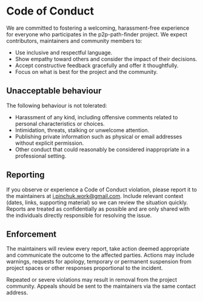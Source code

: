 # Code of Conduct

We are committed to fostering a welcoming, harassment-free experience for everyone who
participates in the p2p-path-finder project. We expect contributors, maintainers and
community members to:

- Use inclusive and respectful language.
- Show empathy toward others and consider the impact of their decisions.
- Accept constructive feedback gracefully and offer it thoughtfully.
- Focus on what is best for the project and the community.

## Unacceptable behaviour

The following behaviour is not tolerated:

- Harassment of any kind, including offensive comments related to personal
  characteristics or choices.
- Intimidation, threats, stalking or unwelcome attention.
- Publishing private information such as physical or email addresses without
  explicit permission.
- Other conduct that could reasonably be considered inappropriate in a
  professional setting.

## Reporting

If you observe or experience a Code of Conduct violation, please report it to the
maintainers at [i.pinchuk.work@gmail.com](mailto:i.pinchuk.work@gmail.com). Include relevant
context (dates, links, supporting material) so we can review the situation quickly.
Reports are treated as confidentially as possible and are only shared with the
individuals directly responsible for resolving the issue.

## Enforcement

The maintainers will review every report, take action deemed appropriate and communicate
the outcome to the affected parties. Actions may include warnings, requests for apology,
temporary or permanent suspension from project spaces or other responses proportional to
the incident.

Repeated or severe violations may result in removal from the project community. Appeals
should be sent to the maintainers via the same contact address.
